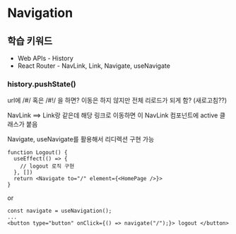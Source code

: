 # Navigation

## 학습 키워드

- Web APIs - History
- React Router - NavLink, Link, Navigate, useNavigate

### history.pushState()

url에 /#/ 혹은 /#!/ 을 하면? 이동은 하지 않지만 전체 리로드가 되게 함? (새로고침??)

NavLink ==> Link랑 같은데 해당 링크로 이동하면 이 NavLink 컴포넌트에 active 클래스가 붙음

Navigate, useNavigate를 활용해서 리디렉션 구현 가능

```tsx
function Logout() {
  useEffect(() => {
    // logout 로직 구현
  }, [])
  return <Navigate to="/" element={<HomePage />}>
}
```

or

```tsx
const navigate = useNavigation();
...
<button type="button" onClick={() => navigate("/");}> logout </button>
```

